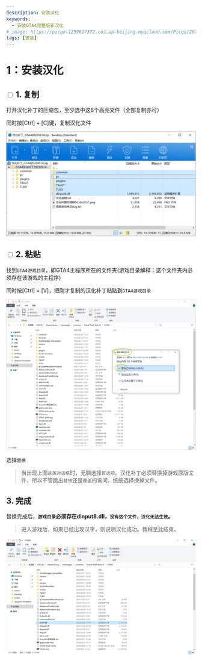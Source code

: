 ```yaml
---
description: 安装汉化
keywords:
  - 安装GTA4完整版新汉化
# image: https://picgo-1259617372.cos.ap-beijing.myqcloud.com/Picgo/2022/01/19-11-28-23-404Lab.jpeg
tags: [安装]
---
```


# 1：安装汉化

## <input type='checkbox' /> 1. 复制

打开汉化补丁的压缩包，至少选中这6个高亮文件（全部复制亦可）

同时按[Ctrl] + [C]键，复制汉化文件

![Image](assets/复制.png)


## <input type='checkbox' /> 2. 粘贴 

找到`GTA4游戏目录`，即GTA4主程序所在的文件夹(游戏目录解释：这个文件夹内必须存在该游戏的主程序)

同时按[Ctrl] + [V]，把刚才复制的汉化补丁粘贴到`GTA4游戏目录`


![Image](assets/粘贴.png)

选择`替换`

> 当出现上图`这类对话框`时，无脑选择`首选项`。汉化补丁必须替换掉游戏原版文件，所以不管跳出`替换`还是`覆盖`的询问，统统选择换掉文件。

##  3. 完成

替换完成后，**`游戏目录`必须存在dinput8.dll，`没有这个文件，汉化无法生效`。**

>进入游戏后，如果已经出现汉字，则说明汉化成功。教程至此结束。

![Image](assets/完成.png)
